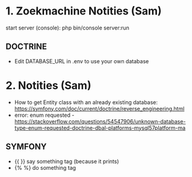 # 1. Zoekmachine Notities (Sam)

start server (console): php bin/console server:run

DOCTRINE
-
- Edit DATABASE_URL in .env to use your own database

# 2. Notities (Sam)

- How to get Entity class with an already existing database: https://symfony.com/doc/current/doctrine/reverse_engineering.html
- error: enum requested   - https://stackoverflow.com/questions/54547906/unknown-database-type-enum-requested-doctrine-dbal-platforms-mysql57platform-ma

SYMFONY
-
- {{ }} say something tag (because it prints)
- {% %} do something tag